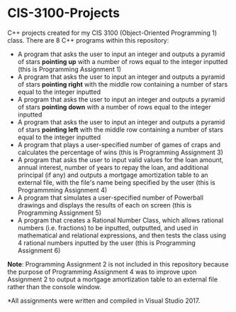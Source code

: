 # CIS-3100-Projects
C++ projects created for my CIS 3100 (Object-Oriented Programming 1) class.
There are 8 C++ programs within this repository:

* A program that asks the user to input an integer and outputs a pyramid of stars <b>pointing up</b> with a number of rows equal to the integer inputted (this is Programming Assignment 1)
* A program that asks the user to input an integer and outputs a pyramid of stars <b>pointing right</b> with the middle row containing a number of stars equal to the integer inputted
* A program that asks the user to input an integer and outputs a pyramid of stars <b>pointing down</b> with a number of rows equal to the integer inputted
* A program that asks the user to input an integer and outputs a pyramid of stars <b>pointing left</b> with the middle row containing a number of stars equal to the integer inputted
* A program that plays a user-specified number of games of craps and calculates the percentage of wins (this is Programming Assignment 3)
* A program that asks the user to input valid values for the loan amount, annual interest, number of years to repay the loan, and additional principal (if any) and outputs a mortgage amortization table to an external file, with the file's name being specified by the user (this is Programmming Assignment 4)
* A program that simulates a user-specified number of Powerball drawings and displays the results of each on screen (this is Programming Assignment 5)
* A program that creates a Rational Number Class, which allows rational numbers (i.e. fractions) to be inputted, outputted, and used in mathematical and relational expressions, and then tests the class using 4 rational numbers inputted by the user (this is Programming Assignment 6)

<b>Note</b>: Programming Assignment 2 is not included in this repository because the purpose of Programming Assignment 4 was to improve upon Assignment 2 to output a mortgage amortization table to an external file rather than the console window.

*All assignments were written and compiled in Visual Studio 2017.
